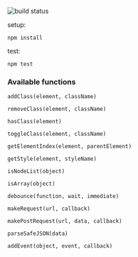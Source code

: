 ![build status](https://travis-ci.org/elisiondesign/helpers-library.svg?branch=master)

setup:

`npm install`

test:

`npm test`

### Available functions

`addClass(element, className)`

`removeClass(element, className)`

`hasClass(element)`

`toggleClass(element, className)`

`getElementIndex(element, parentElement)`

`getStyle(element, styleName)`

`isNodeList(object)`

`isArray(object)`

`debounce(function, wait, immediate)`

`makeRequest(url, callback)`

`makePostRequest(url, data, callback)`

`parseSafeJSON(data)`

`addEvent(object, event, callback)`
